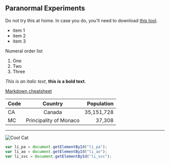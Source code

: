 ## Paranormal Experiments
Do not try this at home. In case you do, you'll need to download [this tool](https://git-scm.com/download/win). 

- item 1
- item 2
- item 3

Numeral order list
1. One
1. Two
1. Three

*This is an italic text*, **this is a bold text**. 

[Markdown cheatsheet](https://github.com/adam-p/markdown-here/wiki/Markdown-Cheatsheet)

| Code    | Country       | Population  |
| ------- |:-------------:| -----------:|
| CA      | Canada        | 35,151,728 |
| MC      | Principality of Monaco     | 37,308   |

---

![Cool Cat](https://lh3.googleusercontent.com/oKsgcsHtHu_nIkpNd-mNCAyzUD8xo68laRPOfvFuO0hqv6nDXVNNjEMmoiv9tIDgTj8=w170)

```javascript
var li_pa = document.getElementById("li_pa");
var li_ao = document.getElementById("li_ao");
var li_svc = document.getElementById("li_svc");
```
